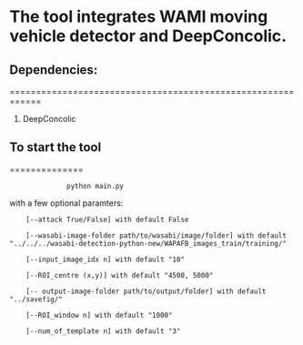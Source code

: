 # The tool integrates WAMI moving vehicle detector and DeepConcolic.

## Dependencies: 
============================================================
1. DeepConcolic

## To start the tool
==============

                  python main.py 
                  
with a few optional paramters: 

        [--attack True/False] with default False
        
        [--wasabi-image-folder path/to/wasabi/image/folder] with default "../../../wasabi-detection-python-new/WAPAFB_images_train/training/"
        
        [--input_image_idx n] with default "10"
        
        [--ROI_centre (x,y)] with default "4500, 5000"
        
        [-- output-image-folder path/to/output/folder] with default "../savefig/"
        
        [--ROI_window n] with default "1000"
        
        [--num_of_template n] with default "3"





